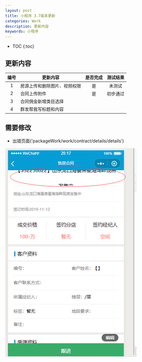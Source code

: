 ```yaml
---
layout: post
title: 小程序 3.7版本更新
categories: Work
description: 更新内容
keywords: 小程序
---
```


* TOC
{:toc}
## 更新内容

| 编号 | 更新内容                     | 是否完成 | 测试结果 |
| :--: | ---------------------------- | :------: | :------: |
|  1   | 房源上传和删除图片、视频权限 |    是    |  未测试  |
|  2   | 合同上传附件                 |    是    | 初步通过 |
|  3   | 合同佣金新增类目选择         |          |          |
|  4   | 群发帮我写标题和内容         |          |          |



## 需要修改

- 出错页面('packageWork/work/contract/details/details')

!['合同详情页'](images\posts\applerPic\contractdetails.png)




